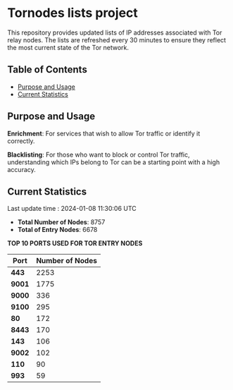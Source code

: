 # Tornodes lists project

This repository provides updated lists of IP addresses associated with Tor relay nodes. The lists are refreshed every 30 minutes to ensure they reflect the most current state of the Tor network.

## Table of Contents

- [Purpose and Usage](#purpose-and-usage)
- [Current Statistics](#current-statistics)


## Purpose and Usage

**Enrichment**: For services that wish to allow Tor traffic or identify it correctly.

**Blacklisting**: For those who want to block or control Tor traffic, understanding which IPs belong to Tor can be a starting point with a high accuracy.

## Current Statistics

Last update time : 2024-01-08 11:30:06 UTC

- **Total Number of Nodes**: 8757
- **Total of Entry Nodes**: 6678

**TOP 10 PORTS USED FOR TOR ENTRY NODES**

| **Port** | **Number of Nodes** |
|------|-----------------|
| **443**   | 2253  |
| **9001**   | 1775  |
| **9000**   | 336  |
| **9100**   | 295  |
| **80**   | 172  |
| **8443**   | 170  |
| **143**   | 106  |
| **9002**   | 102  |
| **110**   | 90  |
| **993**   | 59  |

